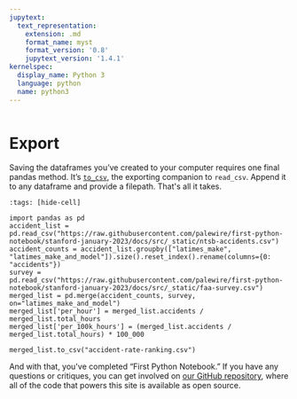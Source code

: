 ```yaml
---
jupytext:
  text_representation:
    extension: .md
    format_name: myst
    format_version: '0.8'
    jupytext_version: '1.4.1'
kernelspec:
  display_name: Python 3
  language: python
  name: python3
---
```


```{include} ./_templates/nav.html
```

# Export

Saving the dataframes you’ve created to your computer requires one final pandas method. It’s [`to_csv`](https://pandas.pydata.org/pandas-docs/stable/reference/api/pandas.DataFrame.to_csv.html), the exporting companion to `read_csv`. Append it to any dataframe and provide a filepath. That's all it takes.

```{code-cell}
:tags: [hide-cell]

import pandas as pd
accident_list = pd.read_csv("https://raw.githubusercontent.com/palewire/first-python-notebook/stanford-january-2023/docs/src/_static/ntsb-accidents.csv")
accident_counts = accident_list.groupby(["latimes_make", "latimes_make_and_model"]).size().reset_index().rename(columns={0: "accidents"})
survey = pd.read_csv("https://raw.githubusercontent.com/palewire/first-python-notebook/stanford-january-2023/docs/src/_static/faa-survey.csv")
merged_list = pd.merge(accident_counts, survey, on="latimes_make_and_model")
merged_list['per_hour'] = merged_list.accidents / merged_list.total_hours
merged_list['per_100k_hours'] = (merged_list.accidents / merged_list.total_hours) * 100_000
```

```{code-cell}
merged_list.to_csv("accident-rate-ranking.csv")
```

And with that, you've completed “First Python Notebook.” If you have any questions or critiques, you can get involved on [our GitHub repository](https://github.com/palewire/first-python-notebook), where all of the code that powers this site is available as open source.